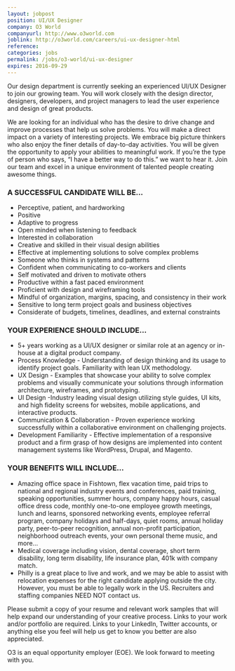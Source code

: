 ```yaml
---
layout: jobpost
position: UI/UX Designer 
company: O3 World 
companyurl: http://www.o3world.com 
joblink: http://o3world.com/careers/ui-ux-designer-html
reference:
categories: jobs
permalink: /jobs/o3-world/ui-ux-designer
expires: 2016-09-29
---
```


Our design department is currently seeking an experienced UI/UX Designer to join our growing team. You will work closely with the design director, designers, developers, and project managers to lead the user experience and design of great products.

We are looking for an individual who has the desire to drive change and improve processes that help us solve problems. You will make a direct impact on a variety of interesting projects. We embrace big picture thinkers who also enjoy the finer details of day-to-day activities. You will be given the opportunity to apply your abilities to meaningful work. If you’re the type of person who says, “I have a better way to do this.” we want to hear it. Join our team and excel in a unique environment of talented people creating awesome things.

### A SUCCESSFUL CANDIDATE WILL BE…

* Perceptive, patient, and hardworking
* Positive
* Adaptive to progress
* Open minded when listening to feedback
* Interested in collaboration
* Creative and skilled in their visual design abilities
* Effective at implementing solutions to solve complex problems
* Someone who thinks in systems and patterns
* Confident when communicating to co-workers and clients
* Self motivated and driven to motivate others
* Productive within a fast paced environment
* Proficient with design and wireframing tools
* Mindful of organization, margins, spacing, and consistency in their work
* Sensitive to long term project goals and business objectives
* Considerate of budgets, timelines, deadlines, and external constraints

### YOUR EXPERIENCE SHOULD INCLUDE…

* 5+ years working as a UI/UX designer or similar role at an agency or in-house at a digital product company.
* Process Knowledge - Understanding of design thinking and its usage to identify project goals. Familiarity with lean UX methodology.
* UX Design - Examples that showcase your ability to solve complex problems and visually communicate your solutions through information architecture, wireframes, and prototyping.
* UI Design -Industry leading visual design utilizing style guides, UI kits, and high fidelity screens for websites, mobile applications, and interactive products.
* Communication & Collaboration - Proven experience working successfully within a collaborative environment on challenging projects.
* Development Familiarity - Effective implementation of a responsive product and a firm grasp of how designs are implemented into content management systems like WordPress, Drupal, and Magento.

### YOUR BENEFITS WILL INCLUDE…

* Amazing office space in Fishtown, flex vacation time, paid trips to national and regional industry events and conferences, paid training, speaking opportunities, summer hours, company happy hours, casual office dress code, monthly one-to-one employee growth meetings, lunch and learns, sponsored networking events, employee referral program, company holidays and half-days, quiet rooms, annual holiday party, peer-to-peer recognition, annual non-profit participation, neighborhood outreach events, your own personal theme music, and more…
* Medical coverage including vision, dental coverage, short term disability, long term disability, life insurance plan, 401k with company match.
* Philly is a great place to live and work, and we may be able to assist with relocation expenses for the right candidate applying outside the city. However, you must be able to legally work in the US. Recruiters and staffing companies NEED NOT contact us.

Please submit a copy of your resume and relevant work samples that will help expand our understanding of your creative process. Links to your work and/or portfolio are required. Links to your LinkedIn, Twitter accounts, or anything else you feel will help us get to know you better are also appreciated.

O3 is an equal opportunity employer (EOE). We look forward to meeting with you.